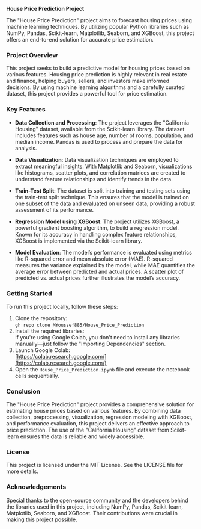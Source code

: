**House Price Prediction Project**

The "House Price Prediction" project aims to forecast housing prices using machine learning techniques. By utilizing popular Python libraries such as NumPy, Pandas, Scikit-learn, Matplotlib, Seaborn, and XGBoost, this project offers an end-to-end solution for accurate price estimation.

### Project Overview

This project seeks to build a predictive model for housing prices based on various features. Housing price prediction is highly relevant in real estate and finance, helping buyers, sellers, and investors make informed decisions. By using machine learning algorithms and a carefully curated dataset, this project provides a powerful tool for price estimation.

### Key Features

- **Data Collection and Processing**: The project leverages the "California Housing" dataset, available from the Scikit-learn library. The dataset includes features such as house age, number of rooms, population, and median income. Pandas is used to process and prepare the data for analysis.

- **Data Visualization**: Data visualization techniques are employed to extract meaningful insights. With Matplotlib and Seaborn, visualizations like histograms, scatter plots, and correlation matrices are created to understand feature relationships and identify trends in the data.

- **Train-Test Split**: The dataset is split into training and testing sets using the train-test split technique. This ensures that the model is trained on one subset of the data and evaluated on unseen data, providing a robust assessment of its performance.

- **Regression Model using XGBoost**: The project utilizes XGBoost, a powerful gradient boosting algorithm, to build a regression model. Known for its accuracy in handling complex feature relationships, XGBoost is implemented via the Scikit-learn library.

- **Model Evaluation**: The model’s performance is evaluated using metrics like R-squared error and mean absolute error (MAE). R-squared measures the variance explained by the model, while MAE quantifies the average error between predicted and actual prices. A scatter plot of predicted vs. actual prices further illustrates the model’s accuracy.

### Getting Started

To run this project locally, follow these steps:

1. Clone the repository:  
   `gh repo clone MYoussef885/House_Price_Prediction`
2. Install the required libraries:  
   If you're using Google Colab, you don't need to install any libraries manually—just follow the "Importing Dependencies" section.
3. Launch Google Colab:  
   [https://colab.research.google.com/](https://colab.research.google.com/)
4. Open the `House_Price_Prediction.ipynb` file and execute the notebook cells sequentially.

### Conclusion

The "House Price Prediction" project provides a comprehensive solution for estimating house prices based on various features. By combining data collection, preprocessing, visualization, regression modeling with XGBoost, and performance evaluation, this project delivers an effective approach to price prediction. The use of the "California Housing" dataset from Scikit-learn ensures the data is reliable and widely accessible.

### License

This project is licensed under the MIT License. See the LICENSE file for more details.

### Acknowledgements

Special thanks to the open-source community and the developers behind the libraries used in this project, including NumPy, Pandas, Scikit-learn, Matplotlib, Seaborn, and XGBoost. Their contributions were crucial in making this project possible.
